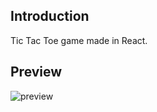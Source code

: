## Introduction
Tic Tac Toe game made in React.

## Preview
![preview](https://github.com/user-attachments/assets/a9c0402d-5043-4b9b-99cc-e0cbc7561a39)
